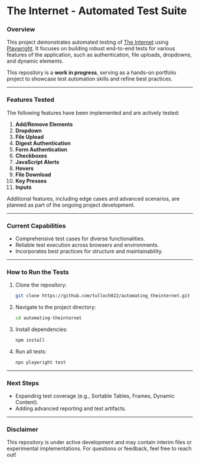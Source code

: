 # **The Internet - Automated Test Suite**

### **Overview**
This project demonstrates automated testing of [The Internet](https://the-internet.herokuapp.com/) using [Playwright](https://playwright.dev/). It focuses on building robust end-to-end tests for various features of the application, such as authentication, file uploads, dropdowns, and dynamic elements.

This repository is a **work in progress**, serving as a hands-on portfolio project to showcase test automation skills and refine best practices.

---

### **Features Tested**
The following features have been implemented and are actively tested:
1. **Add/Remove Elements**
2. **Dropdown**
3. **File Upload**
4. **Digest Authentication**
5. **Form Authentication**
6. **Checkboxes**
7. **JavaScript Alerts**
8. **Hovers**
9. **File Download**
10. **Key Presses**
11. **Inputs**

Additional features, including edge cases and advanced scenarios, are planned as part of the ongoing project development.

---

### **Current Capabilities**
- Comprehensive test cases for diverse functionalities.
- Reliable test execution across browsers and environments.
- Incorporates best practices for structure and maintainability.

---

### **How to Run the Tests**
1. Clone the repository:
   ```bash
   git clone https://github.com/tulloch022/automating_theinternet.git
   ```
2. Navigate to the project directory:
   ```bash
   cd automating-theinternet
   ```
3. Install dependencies:
   ```bash
   npm install
   ```
4. Run all tests:
   ```bash
   npx playwright test
   ```

---

### **Next Steps**
- Expanding test coverage (e.g., Sortable Tables, Frames, Dynamic Content).
- Adding advanced reporting and test artifacts.

---

### **Disclaimer**
This repository is under active development and may contain interim files or experimental implementations. For questions or feedback, feel free to reach out!
